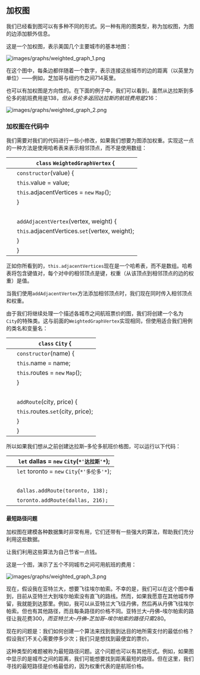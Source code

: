 ## 加权图

我们已经看到图可以有多种不同的形式。另一种有用的图类型，称为加权图，为图的边添加额外信息。

这是一个加权图，表示美国几个主要城市的基本地图：

![images/graphs/weighted_graph_1.png](images/graphs/weighted_graph_1.png)

在这个图中，每条边都伴随着一个数字，表示连接这些城市的边的距离（以英里为单位）——例如，芝加哥与纽约市之间714英里。

也可以有加权图是方向性的。在下面的例子中，我们可以看到，虽然从达拉斯到多伦多的航班费用是$138，但从多伦多返回达拉斯的航班费用是$216：

![images/graphs/weighted_graph_2.png](images/graphs/weighted_graph_2.png)

### 加权图在代码中

我们需要对我们的代码进行一些小修改，如果我们想要为图添加权重。实现这一点的一种方法是使用哈希表来表示相邻顶点，而不是使用数组：

| ​  | `class` `WeightedGraphVertex` { |
| --- | --- |
| ​  | `constructor`(value) { |
| ​  | `this`.value = value; |
| ​  | `this`.adjacentVertices = `new` `Map`(); |
| ​  | } |
| ​  |  |
| ​  | `addAdjacentVertex`(vertex, weight) { |
| ​  | `this`.adjacentVertices.`set`(vertex, weight); |
| ​  | } |
| ​  | } |

正如你所看到的，`this.adjacentVertices`现在是一个哈希表，而不是数组。哈希表将包含键值对，每个对中的相邻顶点是键，权重（从该顶点到相邻顶点的边的权重）是值。

当我们使用`addAdjacentVertex`方法添加相邻顶点时，我们现在同时传入相邻顶点和权重。

由于我们将继续处理一个描述各城市之间航班票价的图，我们将创建一个名为`City`的特殊类。这与前面的`WeightedGraphVertex`实现相同，但使用适合我们用例的类名和变量名：

| ​  | `class` `City` { |
| --- | --- |
| ​  | `constructor`(name) { |
| ​  | `this`.name = name; |
| ​  | `this`.routes = `new` `Map`(); |
| ​  | } |
| ​  |  |
| ​  | `addRoute`(city, price) { |
| ​  | `this`.routes.`set`(city, price); |
| ​  | } |
| ​  | } |

所以如果我们想从之前创建达拉斯–多伦多航班价格图，可以运行以下代码：

| ​  | `let` dallas = `new` `City`(`*'达拉斯'*`); |
| --- | --- |
| ​  | `let` toronto = `new` `City`(`*'多伦多'*`); |
| ​  |  |
| ​  | `dallas.addRoute(toronto, 138);` |
| ​  | `toronto.addRoute(dallas, 216);` |

### `最短路径问题`

加权图在建模各种数据集时非常有用，它们还带有一些强大的算法，帮助我们充分利用这些数据。

让我们利用这些算法为自己节省一点钱。

这是一个图，演示了五个不同城市之间可用航班的费用：

![images/graphs/weighted_graph_3.png](images/graphs/weighted_graph_3.png)

现在，假设我在亚特兰大，想要飞往埃尔帕索。不幸的是，我们可以在这个图中看到，目前从亚特兰大到埃尔帕索没有直飞的路线。然而，如果我愿意在其他城市停留，我就能到达那里。例如，我可以从亚特兰大飞往丹佛，然后再从丹佛飞往埃尔帕索。但也有其他路径，而且每条路径的价格不同。亚特兰大–丹佛–埃尔帕索的路径让我花费$300，而亚特兰大–丹佛–芝加哥–埃尔帕索的路径只需$280。

现在的问题是：我们如何创建一个算法来找到我到达目的地所需支付的最低价格？假设我们不关心需要停多少次；我们只是想找到最便宜的票价。

这种类型的难题被称为最短路径问题。这个问题也可以有其他形式。例如，如果图中显示的是城市之间的距离，我们可能想要找到距离最短的路径。但在这里，我们寻找的最短路径是价格最低的，因为权重代表的是航班价格。
